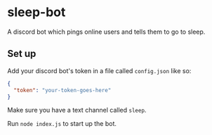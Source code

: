 # sleep-bot

A discord bot which pings online users and tells them to go to sleep.

## Set up

Add your discord bot's token in a file called `config.json` like so:

```json
{
  "token": "your-token-goes-here"
}
```

Make sure you have a text channel called `sleep`.

Run `node index.js` to start up the bot.
